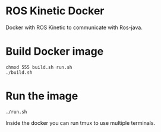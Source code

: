 # ROS Kinetic Docker
Docker with ROS Kinetic to communicate with Ros-java.

# Build Docker image
```
chmod 555 build.sh run.sh
./build.sh
```

# Run the image
```
./run.sh
```

Inside the docker you can run tmux to use multiple terminals.
